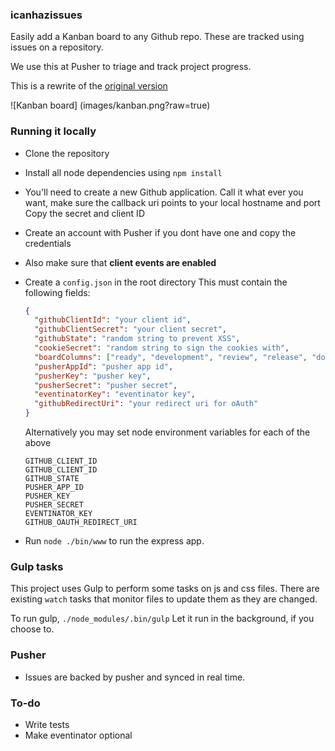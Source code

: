 ### icanhazissues

Easily add a Kanban board to any Github repo.
These are tracked using issues on a repository.

We use this at Pusher to triage and track project progress.

This is a rewrite of the [original version](https://github.com/pusher/icanhazissues)

![Kanban board] (images/kanban.png?raw=true)

### Running it locally

- Clone the repository
- Install all node dependencies using `npm install`
- You'll need to create a new Github application.
  Call it what ever you want, make sure the callback uri points to your local hostname and port
  Copy the secret and client ID
- Create an account with Pusher if you dont have one and copy the credentials
- Also make sure that **client events are enabled**
- Create a `config.json` in the root directory
    This must contain the following fields:

    ```json
    {
      "githubClientId": "your client id",
      "githubClientSecret": "your client secret",
      "githubState": "random string to prevent XSS",
      "cookieSecret": "random string to sign the cookies with",
      "boardColumns": ["ready", "development", "review", "release", "done"],
      "pusherAppId": "pusher app id",
      "pusherKey": "pusher key",
      "pusherSecret": "pusher secret",
      "eventinatorKey": "eventinator key",
      "githubRedirectUri": "your redirect uri for oAuth"
    }

    ```
    Alternatively you may set node environment variables for each of the above
    ```
    GITHUB_CLIENT_ID
    GITHUB_CLIENT_ID
    GITHUB_STATE
    PUSHER_APP_ID
    PUSHER_KEY
    PUSHER_SECRET
    EVENTINATOR_KEY
    GITHUB_OAUTH_REDIRECT_URI
    ```
- Run `node ./bin/www` to run the express app.

### Gulp tasks

This project uses Gulp to perform some tasks on js and css files.
There are existing `watch` tasks that monitor files to update them as they are changed.

To run gulp, `./node_modules/.bin/gulp`
Let it run in the background, if you choose to.

### Pusher
- Issues are backed by pusher and synced in real time.

### To-do
- Write tests
- Make eventinator optional